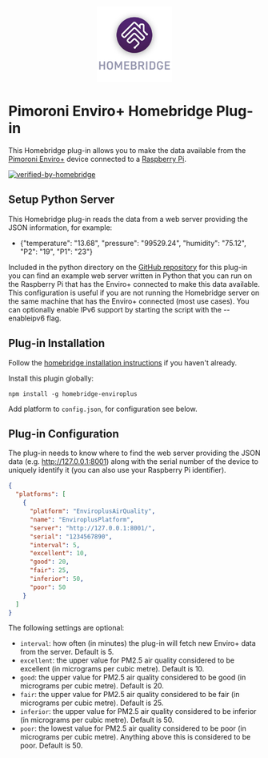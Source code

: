 
<p align="center">

<img src="https://github.com/homebridge/branding/raw/master/logos/homebridge-wordmark-logo-vertical.png" width="150">

</p>


# Pimoroni Enviro+ Homebridge Plug-in

This Homebridge plug-in allows you to make the data available from the [Pimoroni Enviro+](https://learn.pimoroni.com/tutorial/sandyj/getting-started-with-enviro-plus) device connected to a [Raspberry Pi](https://www.raspberrypi.org/).

[![verified-by-homebridge](https://badgen.net/badge/homebridge/verified/purple)](https://github.com/homebridge/homebridge/wiki/Verified-Plugins)

## Setup Python Server

This Homebridge plug-in reads the data from a web server providing the JSON information, for example:

* {"temperature": "13.68", "pressure": "99529.24", "humidity": "75.12", "P2": "19", "P1": "23"}

Included in the python directory on the [GitHub repository](https://github.com/mhawkshaw/homebridge-enviroplus) for this plug-in you can find an example web server written in Python that you can run on the Raspberry Pi that has the Enviro+ connected to make this data available. This configuration is useful if you are not running the Homebridge server on the same machine that has the Enviro+ connected (most use cases). You can optionally enable IPv6 support by starting the script with the --enableipv6 flag.

## Plug-in Installation

Follow the [homebridge installation instructions](https://www.npmjs.com/package/homebridge) if you haven't already.

Install this plugin globally:

    npm install -g homebridge-enviroplus

Add platform to `config.json`, for configuration see below.

## Plug-in Configuration

The plug-in needs to know where to find the web server providing the JSON data (e.g. http://127.0.0.1:8001) along with the serial number of the device to uniquely identify it (you can also use your Raspberry Pi identifier).

```json
{
  "platforms": [
    {
      "platform": "EnviroplusAirQuality",
      "name": "EnviroplusPlatform",
      "server": "http://127.0.0.1:8001/",
      "serial": "1234567890",
      "interval": 5,
      "excellent": 10,
      "good": 20,
      "fair": 25,
      "inferior": 50,
      "poor": 50
    }
  ]
}

```

The following settings are optional:

- `interval`: how often (in minutes) the plug-in will fetch new Enviro+ data from the server. Default is 5.
- `excellent`: the upper value for PM2.5 air quality considered to be excellent (in micrograms per cubic metre). Default is 10.
- `good`: the upper value for PM2.5 air quality considered to be good (in micrograms per cubic metre). Default is 20.
- `fair`: the upper value for PM2.5 air quality considered to be fair (in micrograms per cubic metre). Default is 25.
- `inferior`: the upper value for PM2.5 air quality considered to be inferior (in micrograms per cubic metre). Default is 50.
- `poor`: the lowest value for PM2.5 air quality considered to be poor (in micrograms per cubic metre). Anything above this is considered to be poor. Default is 50.
